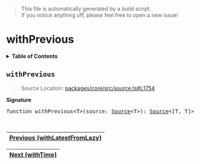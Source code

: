 > This file is automatically generated by a build script.<br>If you notice anything off, please feel free to open a new issue!

# withPrevious

<details><summary><b>Table of Contents</b></summary>

1. [<code>withPrevious</code>](#withPrevious)</details>

## <a name="withPrevious"></a><code>withPrevious</code>

> Source Location: [packages\/core\/src\/source.ts#L1754](..\/..\/packages\/core\/src\/source.ts#L1754)

<b>Signature</b>

<pre>function withPrevious&lt;T&gt;(source: <a href="../03-api-source/00-Source.md#Source-Interface">Source</a>&lt;T&gt;): <a href="../03-api-source/00-Source.md#Source-Interface">Source</a>&lt;[T, T]&gt;</pre><br>

| [Previous \(withLatestFromLazy\)](104-withLatestFromLazy.md#readme) |
| --- |

<div align="right">

| [Next \(withTime\)](106-withTime.md#readme) |
| --- |
</div>
